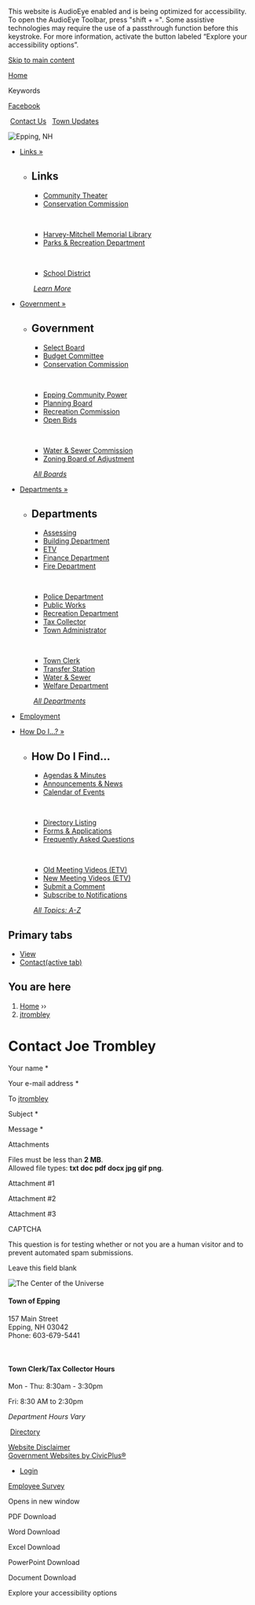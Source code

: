 This website is AudioEye enabled and is being optimized for accessibility. To open the AudioEye Toolbar, press "shift + =". Some assistive technologies may require the use of a passthrough function before this keystroke. For more information, activate the button labeled “Explore your accessibility options”.

[Skip to main content](https://www.townofepping.com/user/396/contact/)

[Home](https://www.eppingnh.gov)

Keywords

[Facebook](https://www.facebook.com/eppingtownhall)

 [Contact Us](https://www.eppingnh.gov/home/webforms/comments)   [Town Updates](https://www.eppingnh.gov/home/webforms/join-our-email-notification-list-town-updates)

![Epping, NH](https://www.eppingnh.gov/sites/all/themes/custom/sites/eppingnh/eppingnh_theme/logo.png)

- [Links »](https://www.townofepping.com/about)
  
  - ## Links
    
    - [Community Theater](https://www.eppingtheater.org)
    - [Conservation Commission](https://www.eppingoutdoors.com)
    
     
    
    - [Harvey-Mitchell Memorial Library](https://www.eppinglibrary.com)
    - [Parks &amp; Recreation Department](https://eppingrecreation.org)
    
     
    
    - [School District](https://www.sau14.org)
    
     [*Learn More*](https://www.eppingnh.gov/about)
- [Government »](https://www.townofepping.com/boards)
  
  - ## Government
    
    - [Select Board](https://www.townofepping.com/select-board)
    - [Budget Committee](https://www.eppingnh.gov/budget-committee)
    - [Conservation Commission](https://www.eppingnh.gov/conservation-commission)
    
     
    
    - [Epping Community Power](https://www.eppingnh.gov/energy-aggregation-committee)
    - [Planning Board](https://www.eppingnh.gov/planning-board)
    - [Recreation Commission](https://www.eppingnh.gov/recreation-commission)
    - [Open Bids](https://www.eppingnh.gov/survey/pages/open-bids)
    
     
    
    - [Water &amp; Sewer Commission](https://www.eppingnh.gov/water-sewer-commission)
    - [Zoning Board of Adjustment](https://www.eppingnh.gov/zoning-board-adjustment)
    
     [*All Boards*](https://www.eppingnh.gov/boards)
- [Departments »](https://www.townofepping.com/departments)
  
  - ## Departments
    
    - [Assessing](https://www.eppingnh.gov/assessing)
    - [Building Department](https://www.eppingnh.gov/building-department)
    - [ETV](https://www.eppingnh.gov/etv)
    - [Finance Department](https://www.eppingnh.gov/finance-department)
    - [Fire Department](https://www.eppingnh.gov/fire-department)
    
     
    
    - [Police Department](https://www.eppingnh.gov/police-department)
    - [Public Works](https://www.eppingnh.gov/public-works)
    - [Recreation Department](https://www.eppingnh.gov/recreation-department)
    - [Tax Collector](https://www.eppingnh.gov/tax-collector)
    - [Town Administrator](https://www.eppingnh.gov/town-administrator)
    
     
    
    - [Town Clerk](https://www.eppingnh.gov/town-clerk)
    - [Transfer Station](https://www.eppingnh.gov/transfer-station)
    - [Water &amp; Sewer](https://www.eppingnh.gov/water-sewer)
    - [Welfare Department](https://www.eppingnh.gov/welfare-department)
    
     [*All Departments*](https://www.eppingnh.gov/departments)
- [Employment](https://www.townofepping.com/home/pages/employment)
- [How Do I...? »](https://www.townofepping.com/home/pages/menu)
  
  - ## How Do I Find...
    
    - [Agendas &amp; Minutes](https://www.eppingnh.gov/minutes-and-agendas)
    - [Announcements &amp; News](https://www.eppingnh.gov/node/1/news)
    - [Calendar of Events](https://www.eppingnh.gov/calendar)
    
     
    
    - [Directory Listing](https://www.eppingnh.gov/contacts-directory)
    - [Forms &amp; Applications](https://www.eppingnh.gov/files)
    - [Frequently Asked Questions](https://www.eppingnh.gov/faqs)
    
     
    
    - [Old Meeting Videos (ETV)](https://epping.vod.castus.tv/vod)
    - [New Meeting Videos (ETV)](https://cloud.castus.tv/vod/epping?page=HOME&fbclid=IwY2xjawJsxvNleHRuA2FlbQIxMQABHs6dPlgdiKeqxXUTVSEx3tL4H7QvK4A3sB9AUeQrXrIGVOLEcPi5cuNutQnv_aem_a5JL2DvMNiKSwkINDBhd5Q)
    - [Submit a Comment](https://www.eppingnh.gov/home/webforms/comments)
    - [Subscribe to Notifications](https://www.eppingnh.gov/subscribe)
    
     [*All Topics: A-Z*](https://www.eppingnh.gov/where)

## Primary tabs

- [View](https://www.townofepping.com/users/jtrombley)
- [Contact(active tab)](https://www.townofepping.com/user/396/contact)

## You are here

1. [Home](https://www.townofepping.com) ››
2. [jtrombley](https://www.townofepping.com/users/jtrombley)

# Contact Joe Trombley

Your name *

Your e-mail address *

To [jtrombley](https://www.townofepping.com/users/jtrombley "View user profile.")

Subject *

Message *

Attachments

Files must be less than **2 MB**.  
Allowed file types: **txt doc pdf docx jpg gif png**.

Attachment #1

Attachment #2

Attachment #3

CAPTCHA

This question is for testing whether or not you are a human visitor and to prevent automated spam submissions.

Leave this field blank

![The Center of the Universe](https://www.eppingnh.gov/sites/g/files/vyhlif8156/f/universe-logo.png)

#### Town of Epping

157 Main Street  
Epping, NH 03042  
Phone: 603-679-5441

 

#### Town Clerk/Tax Collector Hours

Mon - Thu: 8:30am - 3:30pm

Fri: 8:30 AM to 2:30pm

*Department Hours Vary*

 [Directory](https://www.eppingnh.gov/contacts-directory)

[Website Disclaimer](https://www.eppingnh.gov/home/pages/website-disclaimer)  
[Government Websites by CivicPlus®](https://www.civicplus.com)

- [Login](https://www.townofepping.com/user/login?current=user%2F396%2Fcontact)

[Employee Survey](https://www.eppingnh.gov/survey/webforms/workplace-culture-survey)

Opens in new window

PDF Download

Word Download

Excel Download

PowerPoint Download

Document Download

Explore your accessibility options